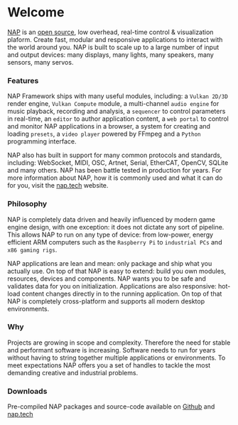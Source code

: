Welcome
=======================

[NAP](https://nap.tech) is an [open source](https://github.com/napframework), low overhead, real-time control & visualization plaform. Create fast, modular and responsive applications to interact with the world around you. NAP is built to scale up to a large number of input and output devices: many displays, many lights, many speakers, many sensors, many servos.

### Features

NAP Framework ships with many useful modules, including: a `Vulkan 2D/3D` render engine, `Vulkan Compute` module, a multi-channel `audio engine` for music playback, recording and analysis, a `sequencer` to control parameters in real-time, an `editor` to author application content, a `web portal` to control and monitor NAP applications in a browser, a system for creating and loading `presets`, a `video player` powered by FFmpeg and a `Python` programming interface.

NAP also has built in support for many common protocols and standards, including: WebSocket, MIDI, OSC, Artnet, Serial, EtherCAT, OpenCV, SQLite and many others. NAP has been battle tested in production for years. For more information about NAP, how it is commonly used and what it can do for you, visit the [nap.tech](https://nap.tech) website.

### Philosophy

NAP is completely data driven and heavily influenced by modern game engine design, with one exception: it does not dictate any sort of pipeline. This allows NAP to run on any type of device: from low-power, energy efficient ARM computers such as the `Raspberry Pi` to `industrial PCs` and `x86 gaming rigs`. 

NAP applications are lean and mean: only package and ship what you actually use. On top of that NAP is easy to extend: build you own modules, resources, devices and components. NAP wants you to be safe and validates data for you on initialization. Applications are also responsive: hot-load content changes directly in to the running application. On top of that NAP is completely cross-platform and supports all modern desktop environments.

### Why

Projects are growing in scope and complexity. Therefore the need for stable and performant software is increasing. Software needs to run for years without having to string together multiple applications or environments. To meet expectations NAP offers you a set of handles to tackle the most demanding creative and industrial problems.

### Downloads

Pre-compiled NAP packages and source-code available on [Github](https://github.com/napframework) and [nap.tech](https://nap.tech)